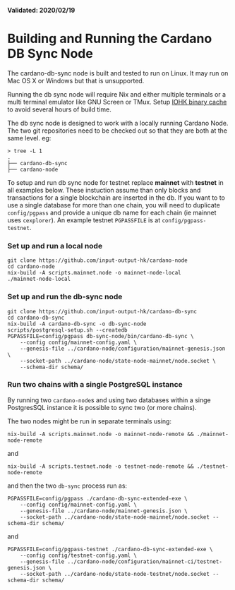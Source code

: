 **Validated: 2020/02/19**

# Building and Running the Cardano DB Sync Node

The cardano-db-sync node is built and tested to run on Linux. It may run on Mac OS X or Windows but
that is unsupported.

Running the db sync node will require Nix and either multiple terminals or a multi terminal
emulator like GNU Screen or TMux. Setup [IOHK binary cache](https://github.com/input-output-hk/iohk-nix/blob/master/docs/nix.md) to avoid several hours of build time.

The db sync node is designed to work with a locally running Cardano Node. The two git repositories need to be checked out so that
they are both at the same level. eg:

```
> tree -L 1
.
├── cardano-db-sync
├── cardano-node
```
To setup and run db sync node for testnet replace **mainnet** with **testnet** in all examples below.
These instuction assume than only blocks and transactions for a single blockchain are inserted in
the db. If you want to to use a single database for more than one chain, you will need to duplicate
`config/pgpass` and provide a unique db name for each chain (ie mainnet uses `cexplorer`). An example
testnet `PGPASSFILE` is at `config/pgpass-testnet`.

### Set up and run a local node
```
git clone https://github.com/input-output-hk/cardano-node
cd cardano-node
nix-build -A scripts.mainnet.node -o mainnet-node-local
./mainnet-node-local
```

### Set up and run the db-sync node
```
git clone https://github.com/input-output-hk/cardano-db-sync
cd cardano-db-sync
nix-build -A cardano-db-sync -o db-sync-node
scripts/postgresql-setup.sh --createdb
PGPASSFILE=config/pgpass db-sync-node/bin/cardano-db-sync \
    --config config/mainnet-config.yaml \
    --genesis-file ../cardano-node/configuration/mainnet-genesis.json \
    --socket-path ../cardano-node/state-node-mainnet/node.socket \
    --schema-dir schema/
```

### Run two chains with a single PostgreSQL instance

By running two `cardano-node`s and using two databases within a singe PostgresSQL instance it is
possible to sync two (or more chains).

The two nodes might be run in separate terminals using:
```
nix-build -A scripts.mainnet.node -o mainnet-node-remote && ./mainnet-node-remote
```
and
```
nix-build -A scripts.testnet.node -o testnet-node-remote && ./testnet-node-remote
```
and then the two `db-sync` process run as:
```
PGPASSFILE=config/pgpass ./cardano-db-sync-extended-exe \
    --config config/mainnet-config.yaml \
    --genesis-file ../cardano-node/mainnet-genesis.json \
    --socket-path ../cardano-node/state-node-mainnet/node.socket --schema-dir schema/
```
and
```
PGPASSFILE=config/pgpass-testnet ./cardano-db-sync-extended-exe \
    --config config/testnet-config.yaml \
    --genesis-file ../cardano-node/configuration/mainnet-ci/testnet-genesis.json \
    --socket-path ../cardano-node/state-node-testnet/node.socket --schema-dir schema/
```
